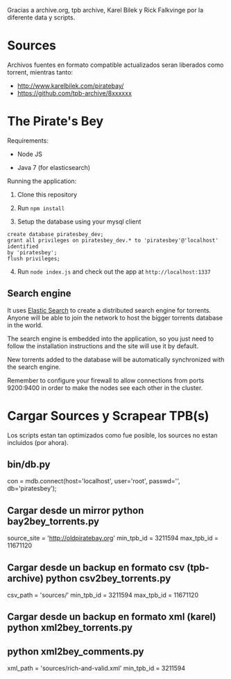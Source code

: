 
Gracias a archive.org, tpb archive, Karel Bilek y Rick Falkvinge por la
diferente data y scripts.

# Sources

Archivos fuentes en formato compatible actualizados seran liberados como
torrent, mientras tanto:

* http://www.karelbilek.com/piratebay/
* https://github.com/tpb-archive/8xxxxxx

# The Pirate's Bey

Requirements:

* Node JS

* Java 7 (for elasticsearch)

Running the application:

1. Clone this repository

2. Run ```npm install```

3. Setup the database using your mysql client

```
create database piratesbey_dev;
grant all privileges on piratesbey_dev.* to 'piratesbey'@'localhost' identified
by 'piratesbey';
flush privileges;
```

4. Run ```node index.js``` and check out the app at ```http://localhost:1337```

## Search engine

It uses [Elastic Search](http://www.elasticsearch.org/overview/elasticsearch) to
create a distributed search engine for torrents. Anyone will be able to join the
network to host the bigger torrents database in the world.

The search engine is embedded into the application, so you just need to follow
the installation instructions and the site will use it by default.

New torrents added to the database will be automatically synchronized with the
search engine.

Remember to configure your firewall to allow connections from ports 9200:9400 in
order to make the nodes see each other in the cluster.

# Cargar Sources y Scrapear TPB(s)

Los scripts estan tan optimizados como fue posible, los sources no estan
incluidos (por ahora).

 bin/db.py
 ---------
 con = mdb.connect(host='localhost', user='root', passwd='', db='piratesbey');


Cargar desde un mirror
 python bay2bey_torrents.py 
 --------------------------
 source_site = 'http://oldpiratebay.org'
 min_tpb_id = 3211594
 max_tpb_id = 11671120

Cargar desde un backup en formato csv (tpb-archive)
 python csv2bey_torrents.py
 --------------------------
 csv_path = 'sources/'
 min_tpb_id = 3211594
 max_tpb_id = 11671120

Cargar desde un backup en formato xml (karel)
 python xml2bey_torrents.py
 --------------------------
 python xml2bey_comments.py
 --------------------------
 xml_path = 'sources/rich-and-valid.xml'
 min_tpb_id = 3211594

